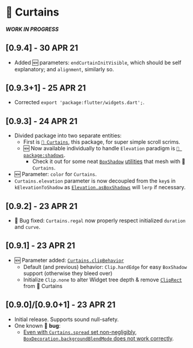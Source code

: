 # 📜 Curtains
##### **WORK IN PROGRESS**
## **[0.9.4] - 30 APR 21**
- Added 🆕 parameters: `endCurtainInitVisible`, which should be self explanatory; and `alignment`, similarly so.

## **[0.9.3+1] - 25 APR 21**
- Corrected `export 'package:flutter/widgets.dart';`.

## **[0.9.3] - 24 APR 21**
- Divided package into two separate entities:
  - First is [`📜 Curtains`](https://pub.dev/packages/curtains), this package, for super simple scroll scrims.
  - 🆕 Now available individually to handle `Elevation` paradigm is [`👥 package:shadows`](https://pub.dev/packages/shadows).
    - Check it out for some neat [`Box`](https://pub.dev/documentation/shadows/latest/shadows/Elevation/asBoxShadows.html)[`Shadow`](https://pub.dev/documentation/shadows/latest/shadows/BoxShadowUtils.html) [utilities](https://pub.dev/documentation/shadows/latest/shadows/BoxShadowsUtils.html) that mesh with 📜 `Curtains`.
- 🆕 Parameter: `color` for `Curtains`.
- `Curtains.elevation` parameter is now decoupled from the `key`s in `kElevationToShadow` as  [`Elevation.asBoxShadows`](https://pub.dev/documentation/shadows/latest/shadows/Elevation/asBoxShadows.html) will `lerp` if necessary.

## **[0.9.2] - 23 APR 21**
- 🐞 Bug fixed: `Curtains.regal` now properly respect initialized `duration` and `curve`.

## **[0.9.1] - 23 APR 21**
- 🆕 Parameter added: [`Curtains.clipBehavior`](https://pub.dev/documentation/curtains/latest/curtains/Curtains/clipBehavior.html 'pub.dev Documentation: Curtains.clipBehavior')
  - Default (and previous) behavior: `Clip.hardEdge` for easy `BoxShadow` support (otherwise they bleed over)
  - Initialize `Clip.none` to alter Widget tree depth & remove [`ClipRect`](https://api.flutter.dev/flutter/widgets/ClipRect-class.html 'Flutter API ref doc: ClipRect') from 📜 Curtains

## **[0.9.0]/[0.9.0+1] - 23 APR 21**
- Initial release. Supports sound null-safety.
- One known 🐞 **bug**:
  - [Even with `Curtains.spread` set non-negligibly](https://github.com/Zabadam/curtains/blob/main/example/lib/main.dart#L319 '/example/lib/main.dart#L319'), [`BoxDecoration.backgroundBlendMode` does not work correctly](https://github.com/Zabadam/curtains/blob/main/example/lib/main.dart#L379 '/example/lib/main.dart#L379').
